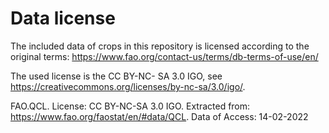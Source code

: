 # Data license

The included data of crops in this repository is licensed according to the original terms: https://www.fao.org/contact-us/terms/db-terms-of-use/en/

The used license is the CC BY-NC- SA 3.0 IGO, see https://creativecommons.org/licenses/by-nc-sa/3.0/igo/.

FAO.QCL. License: CC BY-NC-SA 3.0 IGO. Extracted from: https://www.fao.org/faostat/en/#data/QCL. Data of Access: 14-02-2022
